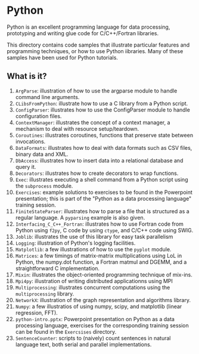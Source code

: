 Python
======

Python is an excellent programming language for data processing,
prototyping and writing glue code for C/C++/Fortran libraries.

This directory contains code samples that illustrate particular features
and programming techniques, or how to use Python iibraries.  Many of
these samples have been used for Python tutorials.

What is it?
-----------
1. `ArgParse`: illustration of how to use the argparse module to handle
   command line arguments.
1. `CLibsFromPython`: illustrate how to use a C library from a Python
   script.
1. `ConfigParser`: illustrates how to use the ConfigParser module to handle
   configuration files.
1. `ContextManager`: illustrates the concept of a context manager, a
   mechanism to deal with resource setup/teardown.
1. `Coroutines`: illustrates coroutines, functions that preserve state
   between invocations.
1. `DataFormats`: illustrates how to deal with data formats such as CSV
   files, binary data and XML.
1. `DbAccess`: illustrates how to insert data into a relational database
   and query it.
1. `Decorators`: illustrates how to create decorators to wrap functions.
1. `Exec`: illustrates executing a shell command from a Python script
   using the `subprocess` module.
1. `Exercises`: example solutions to exercises to be found in the 
   Powerpoint presentation; this is part of the "Python as a data
   processing language" training session.
1. `FiniteStateParser`: illustrates how to parse a file that is structured
   as a regular language.  A `pyparsing` example is also given.
1. `Interfacing_C_C++_Fortran`: illustrates how to use Fortran code
   from Python using `f2py`, C code by using `ctype`, and C/C++ code
   using SWIG.
1. `Joblib`: illustrates the use of this library for easy task parallelism
1. `Logging`: illustration of Python's logging facilities.
1. `Matplotlib`: a few illustrations of how to use the `pyplot` module.
1. `Matrices`: a few timings of matrix-matrix multiplications using
   LoL in Python, the numpy.dot function, a Fortran matmul and DGEMM, and
   a straightforward C implementation.
1. `Mixin`: illustrates the object-oriented programming technique of
   mix-ins.
1. `Mpi4py`: illustration of writing distributed applicationns using MPI
1. `Multiprocessing`: illustrates concurrent computations using the
   `multiprocessing` library.
1. `NetworkX`: illustration of the graph representation and algorithms
   library.
1. `Numpy`: a few illustratios of using numpy, scipy, and matplotlib
   (linear regression, FFT).
1. `python-intro.pptx`: Powerpoint presentation on Python as a data
   processing language, exercises for the corresponding training session
   can be found in the `Exercsises` directory.
1. `SentenceCounter`: scripts to (naively) count sentences in natural
   language text, both serial and parallel implementations.
